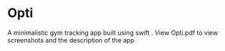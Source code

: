 # Opti
A minimalistic gym tracking app built using swift
. View Opti.pdf to view screenshots and the description of the app
